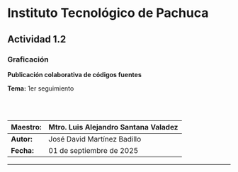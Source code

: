 # **Instituto Tecnológico de Pachuca**

## Actividad 1.2  

### Graficación  

**Publicación colaborativa de códigos fuentes**  

**Tema:** 1er seguimiento  

<br><br>

| **Maestro:** | Mtro. Luis Alejandro Santana Valadez |
|--------------|---------------------------------------|
| **Autor:**  | José David Martínez Badillo           |
| **Fecha:**   | 01 de septiembre de 2025                  |

---
